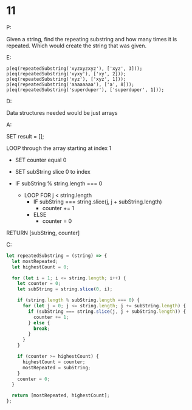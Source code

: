 # 11

P:

Given a string, find the repeating substring and how many times it is repeated. Which would create the string that was given.

E:

```
p(eq(repeatedSubstring('xyzxyzxyz'), ['xyz', 3]));
p(eq(repeatedSubstring('xyxy'), ['xy', 2]));
p(eq(repeatedSubstring('xyz'), ['xyz', 1]));
p(eq(repeatedSubstring('aaaaaaaa'), ['a', 8]));
p(eq(repeatedSubstring('superduper'), ['superduper', 1]));
```

D:

Data structures needed would be just arrays

A:

SET result = [];

LOOP through the array starting at index 1

- SET counter equal 0
- SET subString slice 0 to index

- IF subString % string.length === 0
  - LOOP FOR j < string.length
    - IF subString === string.slice(j, j + subString.length)
      - counter += 1
    - ELSE
      - counter = 0

RETURN [subString, counter]

C:

```javascript
let repeatedSubstring = (string) => {
  let mostRepeated;
  let highestCount = 0;

  for (let i = 1; i <= string.length; i++) {
    let counter = 0;
    let subString = string.slice(0, i);

    if (string.length % subString.length === 0) {
      for (let j = 0; j <= string.length; j += subString.length) {
        if (subString === string.slice(j, j + subString.length)) {
          counter += 1;
        } else {
          break;
        }
      }
    }

    if (counter >= highestCount) {
      highestCount = counter;
      mostRepeated = subString;
    }
    counter = 0;
  }

  return [mostRepeated, highestCount];
};
```
